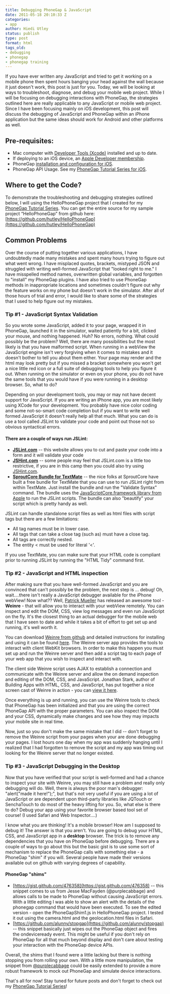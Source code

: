 ```yaml
---
title: Debugging PhoneGap & JavaScript
date: 2011-05-18 20:10:33 Z
categories:
- app
author: Hiedi Utley
status: publish
type: post
format: html
tags_old:
- debugging
- phonegap
- phonegap training
---
```


If you have ever written any JavaScript and tried to get it working on a mobile phone then spent hours banging your head against the wall because it just doesn't work, this post is just for you. Today, we will be looking at ways to troubleshoot, diagnose, and debug your mobile web project. While I will be focusing on debugging interactions with PhoneGap, the strategies outlined here are really applicable to any JavaScript or mobile web project. Since I have been focusing mainly on iOS development, this post will discuss the debugging of JavaScript and PhoneGap within an iPhone application but the same ideas should work for Android and other platforms as well.

## Pre-requisites:

* Mac computer with [Developer Tools (Xcode)](http://developer.apple.com/xcode/) installed and up to date.
* If deploying to an iOS device, an [Apple Developer membership](http://developer.apple.com/programs/ios/).
* PhoneGap [installation and configuration for iOS](http://www.phonegap.com/start#ios).
* PhoneGap API Usage. See my [PhoneGap Tutorial Series for iOS](http://hiediutley.com).

## Where to get the Code?

To demonstrate the troubleshooting and debugging strategies outlined below, I will using the HelloPhoneGap project that I created for my [PhoneGap Tutorial Series](http://hiediutley.com). You can get the entire source for my sample project “HelloPhoneGap” from github here: [https://github.com/hutley/HelloPhoneGap](https://github.com/hutley/HelloPhoneGap)

## Common Problems

Over the course of putting together various applications, I have undoubtedly made many mistakes and spent many hours trying to figure out what went wrong. I have misplaced quotes, brackets, mistyped JSON and struggled with writing well-formed JavaScript that "looked right to me." I have misspelled method names, overwritten global variables, and forgotten to "install" my PhoneGap plugins. I have also tried to use PhoneGap methods in inappropriate locations and sometimes couldn't figure out why the feature works on my phone but doesn't work in the simulator. After all of those hours of trial and error, I would like to share some of the strategies that I used to help figure out my mistakes.

### Tip #1 - JavaScript Syntax Validation

So you wrote some JavaScript, added it to your page, wrapped it in PhoneGap, launched it in the simulator, waited patiently for a bit, clicked your mouse, and nothing happened. Huh? No errors, nothing. What could possibly be the problem? Well, there are many possibilities but the most likely is that you have malformed script. When running in a webView the JavaScript engine isn't very forgiving when it comes to mistakes and it doesn't bother to tell you about them either. Your page may render and the html may look pretty but if you missed a bracket somewhere you won't get a nice little red icon or a full suite of debugging tools to help you figure it out. When running on the simulator or even on your phone, you do not have the same tools that you would have if you were running in a desktop browser. So, what to do?

Depending on your development tools, you may or may not have decent support for JavaScript. If you are writing an iPhone app, you are most likely using XCode for your development. You probably have nice color coding and some not-so-smart code completion but if you want to write well formed JavaScript it doesn't really help all that much. What you can do is use a tool called JSLint to validate your code and point out those not so obvious syntactical errors.

#### There are a couple of ways run JSLint:

* **[JSLint.com](http://www.jslint.com/)** -- this website allows you to cut and paste your code into a form and it will validate your code
* **[JSHint.com](http://www.jshint.com/)** -- some people may feel that JSLint.com is a little too restrictive, if you are in this camp then you could also try using [JSHint.com](http://jshint.com/).
* **[SproutCore Bundle for TextMate](https://github.com/sproutit/sproutcore-tmbundle)** -- the nice folks at SproutCore have built a free bundle for TextMate that you can use to run JSLint right from within TextMate. Just install the bundle and run the "Validate Syntax" command. The bundle uses the [JavaScriptCore.framework library from Apple](http://developer.apple.com/library/mac/#documentation/Carbon/Reference/WebKit_JavaScriptCore_Ref) to run the JSLint scripts. The bundle can also "beautify" your script which is pretty handy as well.

JSLint can handle standalone script files as well as html files with script tags but there are a few limitations:

* All tag names must be in lower case.
* All tags that can take a close tag (such as) must have a close tag.
* All tags are correctly nested.
* The entity < must be used for literal '<'.

If you use TextMate, you can make sure that your HTML code is compliant prior to running JSLint by running the "HTML Tidy" command first.

### Tip #2 - JavaScript and HTML inspection

After making sure that you have well-formed JavaScript and you are convinced that can't possibly be the problem, the next step is ... debug! Oh, wait....there isn't really a JavaScript debugger available for the iPhone webView! Now what?? Well, [Patrick Mueller](http://pmuellr.blogspot.com/) has released an awesome tool - **Weinre** - that will allow you to interact with your webView remotely. You can inspect and edit the DOM, CSS, view log messages and even run JavaScript on the fly. It's the closest thing to an actual debugger for the mobile web that I have seen to date and while it takes a bit of effort to get set up and running, it's well worth it.

You can download [Weinre from github](https://github.com/pmuellr/weinre) and detailed instructions for installing and using it can be found [here](http://pmuellr.github.com/weinre/). The Weinre server app provides the tools to interact with client WebKit browsers. In order to make this happen you must set up and run the Weinre server and then add a script tag to each page of your web app that you wish to inspect and interact with.

The client side Weinre script uses AJAX to establish a connection and communicate with the Weinre server and allow the on demand inspection and editing of the DOM, CSS, and JavaScript. Jonathan Stark, author of Building Apps with HTML, CSS, and JavaScript, has put together a nice screen cast of Weinre in action - you can [view it here](http://jonathanstark.com/blog/2011/03/19/remote-debugging-for-mobile-web-apps/).

Once everything is up and running, you can use the Weinre tools to check that PhoneGap has been initialized and that you are using the correct PhoneGap API with the proper parameters. You can also inspect the DOM and your CSS, dynamically make changes and see how they may impacts your mobile site in real time.

Now, just so you don't make the same mistake that I did -- don't forget to remove the Weinre script from your pages when your are done debugging your pages. I lost hours one day when my app was suddenly hanging until I realized that I had forgotten to remove the script and my app was timing out looking for the Weinre server that no longer existed.

### Tip #3 - JavaScript Debugging in the Desktop

Now that you have verified that your script is well-formed and had a chance to inspect your site with Weinre, you may still have a problem and really only debugging will do. Well, there is always the poor man's debugger: "alert("made it here!");", but that's not very useful if you are using a lot of JavaScript or are dependent upon third-party libraries like JQTouch or SenchaTouch to do most of the heavy lifting for you. So, what else is there to do? Debug your app using your favorite browser based tool set of course! (I used Safari and Web Inspector....)

I know what you are thinking! It's a mobile browser! How am I supposed to debug it! The answer is that you aren't. You are going to debug your HTML, CSS, and JavaScript app in a **desktop** browser. The trick is to remove any dependencies that you have on PhoneGap before debugging. There are a couple of ways to go about this but the basic gist is to use some sort of mechanism to replace the PhoneGap calls with something else - a PhoneGap "shim" if you will. Several people have made their versions available out on github with varying degrees of capability.

#### PhoneGap "shims"

* [https://gist.github.com/476358](https://gist.github.com/476358) -- this snippet comes to us from Jesse MacFayden (@purplecabbage) and allows calls to be made to PhoneGap without causing JavaScript errors. With a little editing I was able to show an alert with the details of the phonegap command that would have been executed. To see the edited version - open the PhoneGapShim1.js in HelloPhoneGap project. I tested it out using the camera.html and the geolocation.html files in Safari.
* [https://github.com/alunny/stopgap](https://github.com/alunny/stopgap) -- this snippet basically just wipes out the PhoneGap object and fires the ondeviceready event. This might be useful if you don't rely on PhoneGap for all that much beyond display and don't care about testing your interaction with the PhoneGap device APIs.

Overall, the shims that I found were a little lacking but there is nothing stopping you from rolling your own. With a little more manipulation, the snippet from [@purplecabbage](http://twitter.com/purplecabbage) could be easily extended to provide a more robust framework to mock out PhoneGap and simulate device interactions.

That's all for now! Stay tuned for future posts and don't forget to check out my [PhoneGap Tutorial Series](http://hiediutley.com)!
